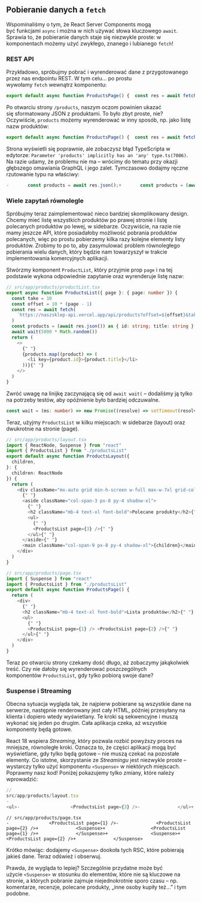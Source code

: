 ## Pobieranie danych a `fetch`

Wspominaliśmy o tym, że React Server Components mogą być funkcjami `async` i można w nich używać słowa kluczowego `await`. Sprawia to, że pobieranie danych staje się niezwykle proste: w komponentach możemy użyć zwykłego, znanego i lubianego `fetch`!

### REST API

Przykładowo, spróbujmy pobrać i wyrenderować dane z przygotowanego przez nas endpointu REST. W tym celu… po prostu wywołamy `fetch` wewnątrz komponentu:

```ts
export default async function ProductsPage() {	const res = await fetch("https://naszsklep-api.vercel.app/api/products");	const products = await res.json();	return (		<div>			<pre>{JSON.stringify(products, null, 2)}</pre>		</div>	);}
```

Po otwarciu strony `/products`, naszym oczom powinien ukazać się sformatowany JSON z produktami. To było zbyt proste, nie? Oczywiście, `products` możemy wyrenderować w inny sposób, np. jako listę nazw produktów:

```ts
export default async function ProductsPage() {	const res = await fetch("https://naszsklep-api.vercel.app/api/products");	const products = await res.json();	return (		<ul>			{products.map((product) => (				<li key={product.id}>{product.title}</li>			))}		</ul>	);}
```

Strona wyświetli się poprawnie, ale zobaczysz błąd TypeScripta w edytorze: `Parameter 'products' implicitly has an 'any' type.ts(7006)`. Na razie udamy, że problemu nie ma – wrócimy do tematu przy okazji głębszego omawiania GraphQL i jego zalet. Tymczasowo dodajmy ręczne rzutowanie typu na właściwy:

```ts
-       const products = await res.json();+       const products = (await res.json()) as { id: string; title: string }[];
```

### Wiele zapytań równolegle

Spróbujmy teraz zaimplementować nieco bardziej skomplikowany design. Chcemy mieć listę wszystkich produktów po prawej stronie i listę polecanych produktów po lewej, w sidebarze. Oczywiście, na razie nie mamy jeszcze API, które posiadałoby możliwość pobrania produktów polecanych, więc po prostu pobierzemy kilka razy kolejne elementy listy produktów. Zrobimy to po to, aby zasymulować problem równoległego pobierania wielu danych, który będzie nam towarzyszył w trakcie implementowania komercyjnych aplikacji.

Stwórzmy komponent `ProductList`, który przyjmie prop `page` i na tej podstawie wykona odpowiednie zapytanie oraz wyrenderuje listę nazw:

```ts
// src/app/products/productList.tsx
export async function ProductsList({ page }: { page: number }) {
  const take = 10
  const offset = 10 * (page - 1)
  const res = await fetch(
    `https://naszsklep-api.vercel.app/api/products?offset=${offset}&take=${take}`
  )
  const products = (await res.json()) as { id: string; title: string }[]
  await wait(5000 * Math.random())
  return (
    <>
      {" "}
      {products.map((product) => (
        <li key={product.id}>{product.title}</li>
      ))}{" "}
    </>
  )
}

```

Zwróć uwagę na linijkę zaczynającą się od `await wait(` – dodaliśmy ją tylko na potrzeby testów, aby opóźnienie było bardziej odczuwalne.

```ts
const wait = (ms: number) => new Promise((resolve) => setTimeout(resolve, ms));
```

Teraz, użyjmy `ProductsList` w kilku miejscach: w sidebarze (layout) oraz dwukrotnie na stronie (page).

```ts
// src/app/products/layout.tsx
import { ReactNode, Suspense } from "react"
import { ProductsList } from "./productsList"
export default async function ProductsLayout({
  children,
}: {
  children: ReactNode
}) {
  return (
    <div className="mx-auto grid min-h-screen w-full max-w-7xl grid-cols-12 gap-x-8 bg-white">
      {" "}
      <aside className="col-span-3 px-8 py-4 shadow-xl">
        {" "}
        <h2 className="mb-4 text-xl font-bold">Polecane produkty</h2>{" "}
        <ul>
          {" "}
          <ProductsList page={3} />{" "}
        </ul>{" "}
      </aside>{" "}
      <main className="col-span-9 px-8 py-4 shadow-xl">{children}</main>{" "}
    </div>
  )
}

```

```ts
// src/app/products/page.tsx
import { Suspense } from "react"
import { ProductsList } from "./productsList"
export default async function ProductsPage() {
  return (
    <div>
      {" "}
      <h2 className="mb-4 text-xl font-bold">Lista produktów</h2>{" "}
      <ul>
        {" "}
        <ProductsList page={1} /> <ProductsList page={2} />{" "}
      </ul>{" "}
    </div>
  )
}

```

Teraz po otwarciu strony czekamy dość długo, aż zobaczymy jakąkolwiek treść. Czy nie dałoby się wyrenderować poszczególnych komponentów `ProductsList`, gdy tylko pobiorą swoje dane?

### Suspense i Streaming

Obecna sytuacja wygląda tak, że najpierw pobierane są wszystkie dane na serwerze, następnie renderowany jest cały HTML, później przesyłany na klienta i dopiero wtedy wyświetlany. Te kroki są sekwencyjne i muszą wykonać się jeden po drugim. Cała aplikacja czeka, aż wszystkie komponenty będą gotowe.

React 18 wspiera _Streaming_, który pozwala rozbić powyższy proces na mniejsze, równoległe kroki. Oznacza to, że części aplikacji mogą być wyświetlane, gdy tylko będą gotowe – nie muszą czekać na pozostałe elementy. Co istotne, skorzystanie ze _Streamingu_ jest niezwykle proste – wystarczy tylko użyć komponentu `<Suspense>` w niektórych miejscach. Poprawmy nasz kod! Poniżej pokazujemy tylko zmiany, które należy wprowadzić:

```ts
// 
src/app/products/layout.tsx
-	
<ul>-					<ProductsList page={3} />-				</ul>+				<Suspense>+					<ul>+						<ProductsList page={3} />+					</ul>+				</Suspense>
```

```
// src/app/products/page.tsx
-				<ProductsList page={1} />-				<ProductsList page={2} />+				<Suspense>+					<ProductsList page={1} />+				</Suspense>+				<Suspense>+					<ProductsList page={2} />+				</Suspense>
```

Krótko mówiąc: dodajemy `<Suspense>` dookoła tych RSC, które pobierają jakieś dane. Teraz odśwież i obserwuj.

Prawda, że wygląda to lepiej? Szczególnie przydatne może być użycie `<Suspense>` w stosunku do elementów, które nie są kluczowe na stronie, a których pobranie zajmuje niejednokrotnie sporo czasu – np. komentarze, recenzje, polecane produkty, „inne osoby kupiły też…” i tym podobne.